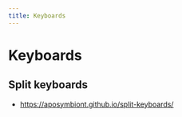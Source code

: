 ```yaml
---
title: Keyboards
---
```


# Keyboards

## Split keyboards

- https://aposymbiont.github.io/split-keyboards/
